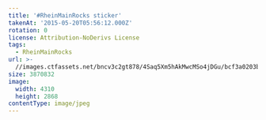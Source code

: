 ```yaml
---
title: '#RheinMainRocks sticker'
takenAt: '2015-05-20T05:56:12.000Z'
rotation: 0
license: Attribution-NoDerivs License
tags:
  - RheinMainRocks
url: >-
  //images.ctfassets.net/bncv3c2gt878/4Saq5Xm5hAkMwcMSo4jDGu/bcf3a0203bc4a2a1886e21da2c6ee6b4/rheinmainrocks-sticker_17889782211_o
size: 3870832
image:
  width: 4310
  height: 2868
contentType: image/jpeg
---
```


